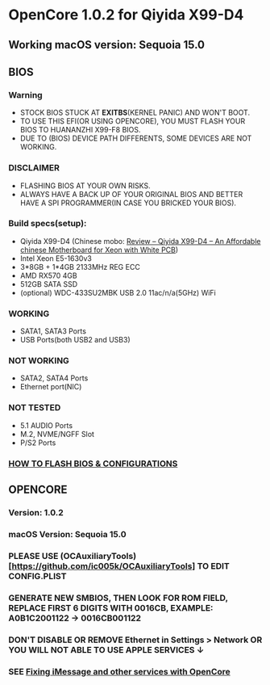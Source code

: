 # OpenCore 1.0.2 for Qiyida X99-D4
## Working macOS version: Sequoia 15.0

## BIOS
### Warning
- STOCK BIOS STUCK AT **EXITBS**(KERNEL PANIC) AND WON'T BOOT.
- TO USE THIS EFI(OR USING OPENCORE), YOU MUST FLASH YOUR BIOS TO HUANANZHI X99-F8 BIOS.
- DUE TO (BIOS) DEVICE PATH DIFFERENTS, SOME DEVICES ARE NOT WORKING.

### DISCLAIMER
- FLASHING BIOS AT YOUR OWN RISKS.
- ALWAYS HAVE A BACK UP OF YOUR ORIGINAL BIOS AND BETTER HAVE A SPI PROGRAMMER(IN CASE YOU BRICKED YOUR BIOS).

### Build specs(setup):
- Qiyida X99-D4 (Chinese mobo: [Review – Qiyida X99-D4 – An Affordable chinese Motherboard for Xeon with White PCB](https://theoverclockingpage.com/2024/04/21/review-qiyida-x99-d4-an-affordable-chinese-motherboard-for-xeon-with-white-pcb/?lang=en))
- Intel Xeon E5-1630v3
- 3\*8GB + 1\*4GB 2133MHz REG ECC
- AMD RX570 4GB
- 512GB SATA SSD
- (optional) WDC-433SU2MBK USB 2.0 11ac\/n\/a(5GHz) WiFi

### WORKING
- SATA1, SATA3 Ports
- USB Ports(both USB2 and USB3)

### NOT WORKING
- SATA2, SATA4 Ports
- Ethernet port(NIC)

### NOT TESTED
- 5.1 AUDIO Ports
- M.2, NVME/NGFF Slot
- P/S2 Ports

### [HOW TO FLASH BIOS & CONFIGURATIONS](./BIOS.md)

## OPENCORE
### Version: 1.0.2
### macOS Version: Sequoia 15.0

### PLEASE USE (OCAuxiliaryTools)[https://github.com/ic005k/OCAuxiliaryTools] TO EDIT CONFIG.PLIST
### GENERATE NEW SMBIOS, THEN LOOK FOR **ROM** FIELD, REPLACE FIRST 6 DIGITS WITH **0016CB**, EXAMPLE: A0B1C2001122 → 0016CB001122
### DON'T DISABLE OR REMOVE **Ethernet** in Settings > Network OR YOU WILL NOT ABLE TO USE APPLE SERVICES ↓
### SEE [Fixing iMessage and other services with OpenCore](https://dortania.github.io/OpenCore-Post-Install/universal/iservices.html)

